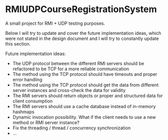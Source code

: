 # RMIUDPCourseRegistrationSystem

A small project for RMI + UDP testing purposes. 

Below I will try to update and cover the future implementation ideas, which were not stated in the design
document and I will try to constantly update this section.

Future implementation ideas:
- The UDP protocol between the different RMI servers should be refactored to be TCP for a more reliable communication
- The method using the TCP protocol should have timeouts and proper error handling
- The method using the TCP protocol should get the data from different server instances and cross-check the data for validity
- The RMI servers should return objects or proper and structured data for client consumption
- The RMI servers should use a cache database instead of in-memory hashmaps
- Dynamic invocation possibility. What if the client needs to use a new method or RMI server instance?
- Fix the threading / thread / concurrency synchronization
- ...
